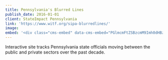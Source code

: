```yaml
---
title: Pennsylvania's Blurred Lines
publish_date: 2016-01-01
client: StateImpact Pennsylvania
link: 'https://www.witf.org/sipa-blurredlines/'
image:
embed: '<div class="cms-embed" data-cms-embed="PGlmcmFtZSBzcmM9Imh0dHBzOi8vcGxheWVyLnZpbWVvLmNvbS92aWRlby8xNTIzMjU0ODYiIHdpZHRoPSI2NDAiIGhlaWdodD0iMzYwIiBmcmFtZWJvcmRlcj0iMCIgYWxsb3dmdWxsc2NyZWVuPjwvaWZyYW1lPg=="><iframe src="https://player.vimeo.com/video/152325486" allowfullscreen="" width="640" height="360" frameborder="0"></iframe></div>'
---
```


Interactive site tracks Pennsylvania state officials moving between the public and private sectors over the past decade.